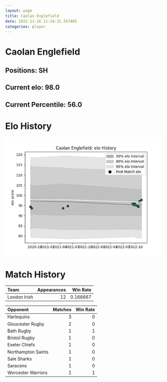 ```yaml
---  
layout: page  
title: Caolan Englefield  
date: 2022-11-16 11:24:31.557485  
categories: player  
---
```

# Caolan Englefield

## Positions: SH

## Current elo: 98.0

## Current Percentile: 56.0

# Elo History


![elo history](history_CaolanEnglefield.png)
# Match History


| Team         |   Appearances |   Win Rate |
|:-------------|--------------:|-----------:|
| London Irish |            12 |   0.166667 |

| Opponent           |   Matches |   Win Rate |
|:-------------------|----------:|-----------:|
| Harlequins         |         3 |          0 |
| Gloucester Rugby   |         2 |          0 |
| Bath Rugby         |         1 |          1 |
| Bristol Rugby      |         1 |          0 |
| Exeter Chiefs      |         1 |          0 |
| Northampton Saints |         1 |          0 |
| Sale Sharks        |         1 |          0 |
| Saracens           |         1 |          0 |
| Worcester Warriors |         1 |          1 |
